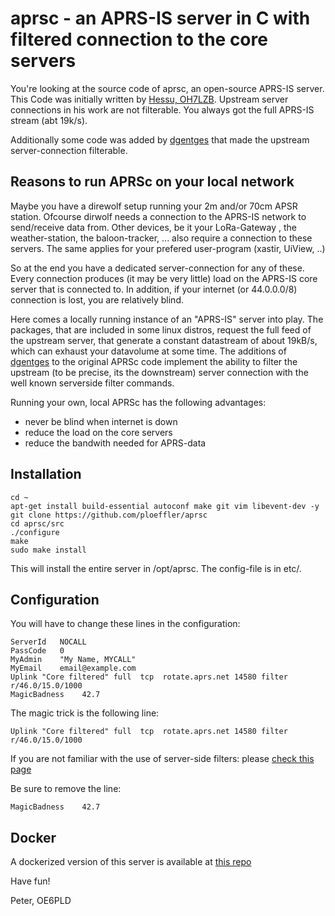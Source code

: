 
# aprsc - an APRS-IS server in C with filtered connection to the core servers

You're looking at the source code of aprsc, an open-source APRS-IS
server. This Code was initially written by [Hessu, OH7LZB](https://github.com/hessu/aprsc). Upstream server connections in his work are not filterable. You always got the full APRS-IS stream (abt 19k/s).

Additionally some code was added by [dgentges](https://github.com/dgentges) that made the upstream server-connection filterable.

## Reasons to run APRSc on your local network

Maybe you have a direwolf setup running your 2m and/or 70cm APSR station. Ofcourse dirwolf needs a connection to the APRS-IS network to send/receive data from.
Other devices, be it your LoRa-Gateway , the weather-station, the baloon-tracker, ... also require a connection to these servers. The same applies for your prefered user-program (xastir, UiView, ..)

So at the end you have a dedicated server-connection for any of these. Every connection produces (it may be very little) load on the APRS-IS core server that is connected to. In addition, if your internet (or 44.0.0.0/8) connection is lost, you are relatively blind.

Here comes a locally running instance of an "APRS-IS" server into play. The packages, that are included in some linux distros, request the full feed of the upstream server, that generate a constant datastream of about 19kB/s, which can exhaust your datavolume at some time. The additions of [dgentges](https://github.com/dgentges) to the original APRSc code implement the ability to filter the upstream (to be precise, its the downstream) server connection with the well known serverside filter commands.

Running your own, local APRSc has the following advantages:

- never be blind when internet is down
- reduce the load on the core servers
- reduce the bandwith needed for APRS-data

## Installation

```shell
cd ~
apt-get install build-essential autoconf make git vim libevent-dev -y
git clone https://github.com/ploeffler/aprsc
cd aprsc/src
./configure
make
sudo make install
```

This will install the entire server in /opt/aprsc. The config-file is in etc/.

## Configuration

You will have to change these lines in the configuration:

```shell
ServerId   NOCALL
PassCode   0
MyAdmin    "My Name, MYCALL"
MyEmail    email@example.com
Uplink "Core filtered" full  tcp  rotate.aprs.net 14580 filter r/46.0/15.0/1000
MagicBadness	42.7
```

The magic trick is the following line:

```shell
Uplink "Core filtered" full  tcp  rotate.aprs.net 14580 filter r/46.0/15.0/1000
```

If you are not familiar with the use of server-side filters: please [check this page](https://www.aprs-is.net/javAPRSFilter.aspx)

Be sure to remove the line:

```shell
MagicBadness	42.7
```

## Docker

A dockerized version of this server is available at [this repo](https://github.com/ploeffler/aprsc-docker)

Have fun!

Peter, OE6PLD
